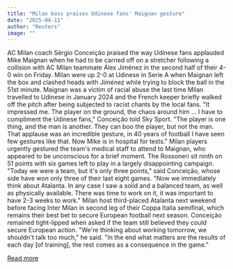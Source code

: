 ```yaml
---
title: "Milan boss praises Udinese fans' Maignan gesture"
date: "2025-04-11"
author: "Reuters"
image: ""
---
```


AC Milan coach Sérgio Conceição praised the way Udinese fans applauded Mike Maignan when he had to be carried off on a stretcher following a collision with AC Milan teammate Álex Jiménez in the second half of their 4-0 win on Friday.
Milan were up 2-0 at Udinese in Serie A when Maignan left the box and clashed heads with Jiménez while trying to block the ball in the 51st minute.
Maignan was a victim of racial abuse the last time Milan travelled to Udinese in January 2024 and the French keeper briefly walked off the pitch after being subjected to racist chants by the local fans.
"It impressed me. The player on the ground, the chaos around him ... I have to compliment the Udinese fans," Conceição told Sky Sport.
"The player is one thing, and the man is another. They can boo the player, but not the man. That applause was an incredible gesture, in 40 years of football I have seen few gestures like that. Now Mike is in hospital for tests."
Milan players urgently gestured the team's medical staff to attend to Maignan, who appeared to be unconscious for a brief moment.
The Rossoneri sit ninth on 51 points with six games left to play in a largely disappointing campaign.
"Today we were a team, but it's only three points," said Conceição, whose side have won only three of their last eight games.
"Now we immediately think about Atalanta. In any case I saw a solid and a balanced team, as well as physically available. There was time to work on it, it was important to have 2-3 weeks to work."
Milan host third-placed Atalanta next weekend before facing Inter Milan in second leg of their Coppa Italia semifinal, which remains their best bet to secure European football next season.
Conceição remained tight-lipped when asked if the team still believed they could secure European action.
"We're thinking about working tomorrow, we shouldn't talk too much," he said. "In the end what matters are the results of each day [of training], the rest comes as a consequence in the game."

[Read more](https://www.espn.com/soccer/story/_/id/44635374/milan-sergio-conceicao-udinese-fans-mike-maignan-injury)
